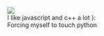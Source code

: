 ![](https://www.gifcen.com/wp-content/uploads/2021/08/spirited-away-gif-7.gif)
<br/>I like javascript and c++ a lot ): <br/>
Forcing myself to touch python 
